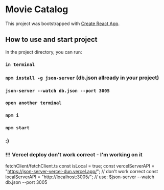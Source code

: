 # Movie Catalog

This project was bootstrapped with [Create React App](https://github.com/facebook/create-react-app).

## How to use and start project 
In the project directory, you can run:
### `in terminal`
### `npm install -g json-server` (db.json allready in your project)
### `json-server --watch db.json --port 3005`
### `open another terminal`
### `npm i`
### `npm start`

### :)

### !!! Vercel deploy don't work correct - I'm working on it

fetchClient/fetchClient.ts
const isLocal = true;
const vercelServerAPI = "https://json-server-vercel-dun.vercel.app/"; // don't work correct
const localServerAPI = "http://localhost:3005/"; // use: $json-server --watch db.json --port 3005


